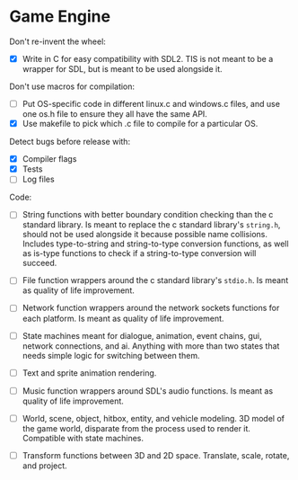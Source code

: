 # Game Engine

Don't re-invent the wheel:
- [x] Write in C for easy compatibility with SDL2.
TIS is not meant to be a wrapper for SDL, but is meant to be used alongside it.

Don't use macros for compilation:
- [ ] Put OS-specific code in different linux.c and windows.c files, and use 
one os.h file to ensure they all have the same API. 
- [x] Use makefile to pick which .c file to compile for a particular OS. 

Detect bugs before release with:
- [x] Compiler flags
- [x] Tests
- [ ] Log files

Code:
- [ ] String functions with better boundary condition checking than the c 
standard library. Is meant to replace the c standard library's `string.h`, 
should not be used alongside it because possible name collisions. Includes 
type-to-string and string-to-type conversion functions, as well as is-type
functions to check if a string-to-type conversion will succeed.
- [ ] File function wrappers around the c standard library's `stdio.h`.
Is meant as quality of life improvement.
- [ ] Network function wrappers around the network sockets functions for each
platform. Is meant as quality of life improvement.
- [ ] State machines meant for dialogue, animation, event chains, gui, network 
connections, and ai. Anything with more than two states that needs simple logic 
for switching between them.
- [ ] Text and sprite animation rendering.
- [ ] Music function wrappers around SDL's audio functions. Is meant as quality 
of life improvement.
- [ ] World, scene, object, hitbox, entity, and vehicle modeling. 3D model of 
the game world, disparate from the process used to render it. Compatible with
state machines.
- [ ] Transform functions between 3D and 2D space. Translate, scale, rotate, 
and project.

